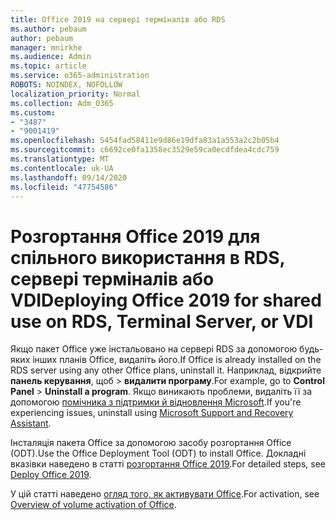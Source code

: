 ```yaml
---
title: Office 2019 на сервері терміналів або RDS
ms.author: pebaum
author: pebaum
manager: mnirkhe
ms.audience: Admin
ms.topic: article
ms.service: o365-administration
ROBOTS: NOINDEX, NOFOLLOW
localization_priority: Normal
ms.collection: Adm_O365
ms.custom:
- "3487"
- "9001419"
ms.openlocfilehash: 5454fad58411e9d86e19dfa83a1a553a2c2b05b4
ms.sourcegitcommit: c6692ce0fa1358ec3529e59ca0ecdfdea4cdc759
ms.translationtype: MT
ms.contentlocale: uk-UA
ms.lasthandoff: 09/14/2020
ms.locfileid: "47754586"
---
```

# <a name="deploying-office-2019-for-shared-use-on-rds-terminal-server-or-vdi"></a><span data-ttu-id="97de8-102">Розгортання Office 2019 для спільного використання в RDS, сервері терміналів або VDI</span><span class="sxs-lookup"><span data-stu-id="97de8-102">Deploying Office 2019 for shared use on RDS, Terminal Server, or VDI</span></span>

<span data-ttu-id="97de8-103">Якщо пакет Office уже інстальовано на сервері RDS за допомогою будь-яких інших планів Office, видаліть його.</span><span class="sxs-lookup"><span data-stu-id="97de8-103">If Office is already installed on the RDS server using any other Office plans, uninstall it.</span></span> <span data-ttu-id="97de8-104">Наприклад, відкрийте **панель керування**, щоб  >  **видалити програму**.</span><span class="sxs-lookup"><span data-stu-id="97de8-104">For example, go to **Control Panel** > **Uninstall a program**.</span></span> <span data-ttu-id="97de8-105">Якщо виникають проблеми, видаліть її за допомогою [помічника з підтримки й відновлення Microsoft](https://aka.ms/SARA-OfficeUninstall-Alchemy).</span><span class="sxs-lookup"><span data-stu-id="97de8-105">If you're experiencing issues, uninstall using [Microsoft Support and Recovery Assistant](https://aka.ms/SARA-OfficeUninstall-Alchemy).</span></span> 

<span data-ttu-id="97de8-106">Інсталяція пакета Office за допомогою засобу розгортання Office (ODT).</span><span class="sxs-lookup"><span data-stu-id="97de8-106">Use the Office Deployment Tool (ODT) to install Office.</span></span> <span data-ttu-id="97de8-107">Докладні вказівки наведено в статті [розгортання Office 2019](https://docs.microsoft.com/deployoffice/office2019/deploy).</span><span class="sxs-lookup"><span data-stu-id="97de8-107">For detailed steps, see [Deploy Office 2019](https://docs.microsoft.com/deployoffice/office2019/deploy).</span></span>

<span data-ttu-id="97de8-108">У цій статті наведено [огляд того, як активувати Office](https://docs.microsoft.com/deployoffice/vlactivation/plan-volume-activation-of-office).</span><span class="sxs-lookup"><span data-stu-id="97de8-108">For activation, see [Overview of volume activation of Office](https://docs.microsoft.com/deployoffice/vlactivation/plan-volume-activation-of-office).</span></span>